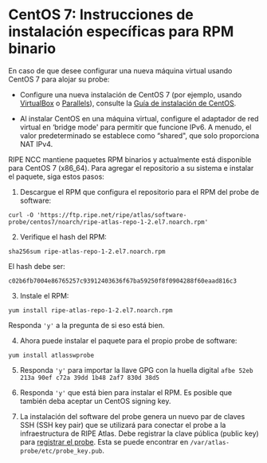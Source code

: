 # CentOS 7: Instrucciones de instalación específicas para RPM binario

En caso de que desee configurar una nueva máquina virtual usando CentOS 7 para alojar su probe:

* Configure una nueva instalación de CentOS 7 (por ejemplo, usando [VirtualBox](https://www.virtualbox.org/) o [Parallels](https://www.parallels.com/)), consulte la [Guía de instalación de CentOS](https://docs.centos.org/en-US/centos/install-guide/).

* Al instalar CentOS en una máquina virtual, configure el adaptador de red virtual en ‘bridge mode' para permitir que funcione IPv6. A menudo, el valor predeterminado se establece como “shared", que solo proporciona NAT IPv4.

RIPE NCC mantiene paquetes RPM binarios y actualmente está disponible para CentOS 7 (x86_64). Para agregar el repositorio a su sistema e instalar el paquete, siga estos pasos:

1. Descargue el RPM que configura el repositorio para el RPM del probe de software:

 ```
 curl -O 'https://ftp.ripe.net/ripe/atlas/software-probe/centos7/noarch/ripe-atlas-repo-1-2.el7.noarch.rpm'
 ```

2. Verifique el hash del RPM:

 ```
 sha256sum ripe-atlas-repo-1-2.el7.noarch.rpm
 ```

 El hash debe ser:

 ```
 c02b6fb7004e86765257c93912403636f67ba59250f8f0904288f60eaad816c3
 ```

3. Instale el RPM:

 ```
 yum install ripe-atlas-repo-1-2.el7.noarch.rpm
 ```

 Responda `'y'` a la pregunta de si eso está bien.


4. Ahora puede instalar el paquete para el propio probe de software:

 ```
 yum install atlasswprobe
 ```

5. Responda `'y'` para importar la llave GPG con la huella digital `afbe 52eb 213a 90ef c72a 39dd 1b48 2af7 830d 38d5`

6. Responda `'y'` que está bien para instalar el RPM. Es posible que también deba aceptar un CentOS signing key.

7. La instalación del software del probe genera un nuevo par de claves SSH (SSH key pair) que se utilizará para
 conectar el probe a la infraestructura de RIPE Atlas. Debe registrar la clave pública (public key) para [registrar el probe](https://atlas.ripe.net/apply/swprobe/).
 Esta se puede encontrar en `/var/atlas-probe/etc/probe_key.pub`.

